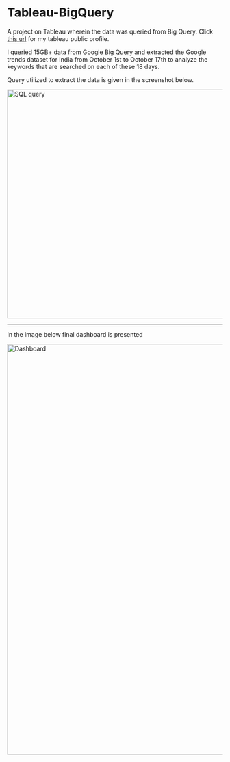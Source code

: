 # Tableau-BigQuery
A project on Tableau wherein the data was queried from Big Query. Click [this url](https://public.tableau.com/app/profile/yash.saxena8821#!/) for my tableau public profile. 

I queried 15GB+ data from Google Big Query and extracted the Google trends dataset for India from October 1st to October 17th to analyze the keywords that are searched on each of these 18 days. 

Query utilized to extract the data is given in the screenshot below. 


<img width="535" alt="SQL query" src="https://user-images.githubusercontent.com/111872963/196241818-a6075954-ec48-45d1-bfc9-893126e70bcb.png">

----

In the image below final dashboard is presented

<img width="960" alt="Dashboard" src="https://user-images.githubusercontent.com/111872963/196242315-974ae10d-6765-4bb8-9209-412a2bed8aec.png">


